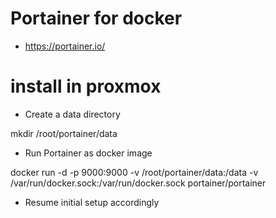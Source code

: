 # Portainer for docker
- https://portainer.io/

# install in proxmox 
- Create a data directory 

mkdir /root/portainer/data

- Run Portainer as docker image 

docker run -d -p 9000:9000 -v /root/portainer/data:/data -v /var/run/docker.sock:/var/run/docker.sock portainer/portainer

- Resume initial setup accordingly 

